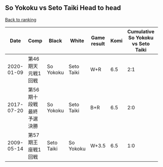 ## So Yokoku vs Seto Taiki Head to head

[Back to ranking](../../index.md)




| **Date** | **Comp** | **Black** | **White** | **Game result** | **Komi** | **Cumulative So Yokoku vs Seto Taiki** | **So Yokoku streak** | **Seto Taiki streak** | 
| --- | --- | --- | --- | --- | --- | --- | --- | --- |
| 2020-01-09 | 第46期天元戦1回戦 | So Yokoku | Seto Taiki | W+R | 6.5 | 2:1 | 0 | 1 | 
| 2017-07-20 | 第56期十段戦　最終予選決勝 | So Yokoku | Seto Taiki | B+R | 6.5 | 2:0 | 2 | 0 | 
| 2009-05-14 | 第57期王座戦1回戦 | Seto Taiki | So Yokoku | W+3.5 | 6.5 | 1:0 | 1 | 0 |




